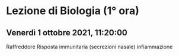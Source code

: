 #  Lezione di Biologia (1° ora)
## Venerdì 1 ottobre 2021, 11:20:00

Raffreddore
Risposta immunitaria (secrezioni nasale) infiammazione
<!--stackedit_data:
eyJoaXN0b3J5IjpbLTEzNDgxNTIxN119
-->